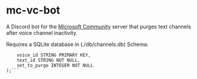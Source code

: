 # mc-vc-bot
A Discord bot for the [Microsoft Community](https://discord.gg/microsoft) server that purges text channels after voice channel inactivity.

Requires a SQLite database in (./db/channels.db)
Schema:

```CREATE TABLE channels (
    voice_id STRING PRIMARY KEY,
    text_id STRING NOT NULL,
    set_to_purge INTEGER NOT NULL
);```